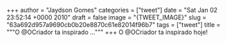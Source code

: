 
+++
author = "Jaydson Gomes"
categories = ["tweet"]
date = "Sat Jan 02 23:52:14 +0000 2010"
draft = false
image = "{TWEET_IMAGE}"
slug = "63a692d957a9690cb0b20e8870c61e82014f96b7"
tags = ["tweet"]
title = """O @OCriador ta inspirado ..."""
+++
O @OCriador ta inspirado hoje!
